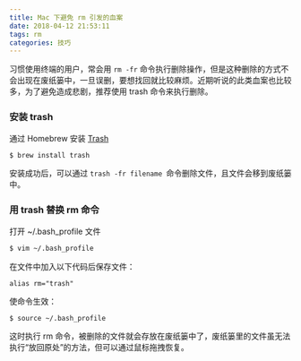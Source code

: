 ```yaml
---
title: Mac 下避免 rm 引发的血案
date: 2018-04-12 21:53:11
tags: rm
categories: 技巧
---
```


习惯使用终端的用户，常会用 `rm -fr` 命令执行删除操作，但是这种删除的方式不会出现在废纸篓中，一旦误删，要想找回就比较麻烦。近期听说的此类血案也比较多，为了避免造成悲剧，推荐使用 trash 命令来执行删除。

<!--more-->

### 安装 trash

通过 Homebrew 安装 [Trash](https://github.com/ali-rantakari/trash)

```bash
$ brew install trash
```

安装成功后，可以通过 `trash -fr filename `命令删除文件，且文件会移到废纸篓中。

### 用 trash 替换 rm 命令

打开 ~/.bash_profile 文件

```bash
$ vim ~/.bash_profile
```

在文件中加入以下代码后保存文件：

```
alias rm="trash"
```

使命令生效：

```bash
$ source ~/.bash_profile
```

这时执行 rm 命令，被删除的文件就会存放在废纸篓中了，废纸篓里的文件虽无法执行“放回原处”的方法，但可以通过鼠标拖拽恢复。





